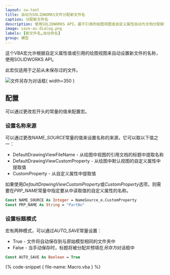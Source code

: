 ```yaml
---
layout: sw-tool
title: 自动为SOLIDWORKS文件分配新文件名
caption: 分配新文件名
description: 使用SOLIDWORKS API，基于引用的绘图视图或自定义属性自动为文档分配新文件名的VBA宏
image: save-as-dialog.png
labels: [新文件名,自动命名]
group: 模型
---
```

这个VBA宏允许根据自定义属性值或引用的绘图视图来自动设置新文件的名称，使用SOLIDWORKS API。

此宏仅适用于之前从未保存过的文件。

![文件另存为对话框](save-as-dialog.png){ width=350 }

## 配置

可以通过更改宏开头的常量的值来配置宏。

### 设置名称来源

可以通过更改*NAME_SOURCE*常量的值来设置名称的来源，它可以取以下值之一：

* DefaultDrawingViewFileName - 从绘图中视图的引用文档的标题中提取名称
* DefaultDrawingViewCustomProperty - 从绘图中默认视图的自定义属性中提取值
* CustomProperty - 从自定义属性中提取值

如果使用*DefaultDrawingViewCustomProperty*或*CustomProperty*选项，则需要在*PRP_NAME*常量中指定要从中读取值的自定义属性的名称。

~~~vb
Const NAME_SOURCE As Integer = NameSource_e.CustomProperty
Const PRP_NAME As String = "PartNo"
~~~

### 设置标题模式

宏有两种模式，可以通过*AUTO_SAVE*常量设置：

* True - 文件将自动保存到与原始模型相同的文件夹中
* False - 当手动保存时，标题将被分配并预填在*另存为*对话框中

~~~vb
Const AUTO_SAVE As Boolean = True
~~~

{% code-snippet { file-name: Macro.vba } %}